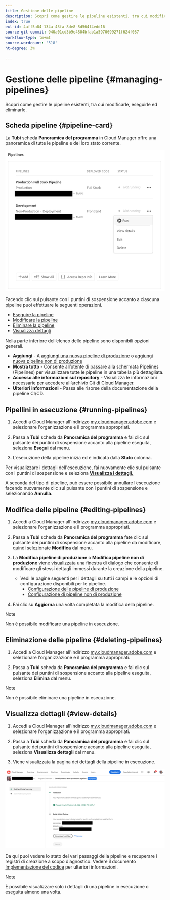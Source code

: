 ```yaml
---
title: Gestione delle pipeline
description: Scopri come gestire le pipeline esistenti, tra cui modificarle, eseguirle ed eliminarle.
index: true
exl-id: 4aff5a84-134a-43fa-8de8-8d564f4edd16
source-git-commit: 940a01cd3b9e4804bfab1a5970699271f624f087
workflow-type: tm+mt
source-wordcount: '518'
ht-degree: 3%

---
```


# Gestione delle pipeline {#managing-pipelines}

Scopri come gestire le pipeline esistenti, tra cui modificarle, eseguirle ed eliminarle.

## Scheda pipeline {#pipeline-card}

La **Tubi** scheda **Panoramica del programma** in Cloud Manager offre una panoramica di tutte le pipeline e del loro stato corrente.

![Scheda pipeline in Cloud Manager](/help/implementing/cloud-manager/assets/configure-pipeline/pipelines-card.png)

Facendo clic sul pulsante con i puntini di sospensione accanto a ciascuna pipeline puoi effettuare le seguenti operazioni.

* [Eseguire la pipeline](#running-pipelines)
* [Modificare la pipeline](#editing-pipelines)
* [Eliminare la pipeline](#deleting-pipelines)
* [Visualizza dettagli](#view-details)

Nella parte inferiore dell’elenco delle pipeline sono disponibili opzioni generali.

* **Aggiungi** - A [aggiungi una nuova pipeline di produzione](configuring-production-pipelines.md) o [aggiungi nuova pipeline non di produzione](configuring-non-production-pipelines.md)
* **Mostra tutto** - Consente all’utente di passare alla schermata Pipelines (Pipelines) per visualizzare tutte le pipeline in una tabella più dettagliata.
* **Accesso alle informazioni sul repository** - Visualizza le informazioni necessarie per accedere all’archivio Git di Cloud Manager.
* **Ulteriori informazioni** - Passa alle risorse della documentazione della pipeline CI/CD.

## Pipellini in esecuzione {#running-pipelines}

1. Accedi a Cloud Manager all&#39;indirizzo [my.cloudmanager.adobe.com](https://my.cloudmanager.adobe.com/) e selezionare l&#39;organizzazione e il programma appropriati.

1. Passa a **Tubi** scheda da **Panoramica del programma** e fai clic sul pulsante dei puntini di sospensione accanto alla pipeline eseguita, seleziona **Esegui** dal menu.

1. L’esecuzione della pipeline inizia ed è indicata dalla **Stato** colonna.

Per visualizzare i dettagli dell&#39;esecuzione, fai nuovamente clic sul pulsante con i puntini di sospensione e seleziona **[Visualizza i dettagli.](#view-details)**

A seconda del tipo di pipeline, può essere possibile annullare l’esecuzione facendo nuovamente clic sul pulsante con i puntini di sospensione e selezionando **Annulla**.

## Modifica delle pipeline {#editing-pipelines}

1. Accedi a Cloud Manager all&#39;indirizzo [my.cloudmanager.adobe.com](https://my.cloudmanager.adobe.com/) e selezionare l&#39;organizzazione e il programma appropriati.

1. Passa a **Tubi** scheda da **Panoramica del programma** fate clic sul pulsante dei puntini di sospensione accanto alla pipeline da modificare, quindi selezionate **Modifica** dal menu.

1. La **Modifica pipeline di produzione** o **Modifica pipeline non di produzione** viene visualizzata una finestra di dialogo che consente di modificare gli stessi dettagli immessi durante la creazione della pipeline.

   * Vedi le pagine seguenti per i dettagli su tutti i campi e le opzioni di configurazione disponibili per le pipeline.
      * [Configurazione delle pipeline di produzione](configuring-production-pipelines.md)
      * [Configurazione di pipeline non di produzione](configuring-non-production-pipelines.md)

1. Fai clic su **Aggiorna** una volta completata la modifica della pipeline.

>[!NOTE]
>
>Non è possibile modificare una pipeline in esecuzione.

## Eliminazione delle pipeline {#deleting-pipelines}

1. Accedi a Cloud Manager all&#39;indirizzo [my.cloudmanager.adobe.com](https://my.cloudmanager.adobe.com/) e selezionare l&#39;organizzazione e il programma appropriati.

1. Passa a **Tubi** scheda da **Panoramica del programma** e fai clic sul pulsante dei puntini di sospensione accanto alla pipeline eseguita, seleziona **Elimina** dal menu.

>[!NOTE]
>
>Non è possibile eliminare una pipeline in esecuzione.

## Visualizza dettagli {#view-details}

1. Accedi a Cloud Manager all&#39;indirizzo [my.cloudmanager.adobe.com](https://my.cloudmanager.adobe.com/) e selezionare l&#39;organizzazione e il programma appropriati.

1. Passa a **Tubi** scheda da **Panoramica del programma** e fai clic sul pulsante dei puntini di sospensione accanto alla pipeline eseguita, seleziona **Visualizza dettagli** dal menu.

1. Viene visualizzata la pagina dei dettagli della pipeline in esecuzione.

![Dettagli della pipeline](/help/implementing/cloud-manager/assets/configure-pipeline/pipeline-running-details.png)

Da qui puoi vedere lo stato dei vari passaggi della pipeline e recuperare i registri di creazione a scopo diagnostico. Vedere il documento [Implementazione del codice](/help/implementing/cloud-manager/deploy-code.md) per ulteriori informazioni.

>[!NOTE]
>
>È possibile visualizzare solo i dettagli di una pipeline in esecuzione o eseguita almeno una volta.
